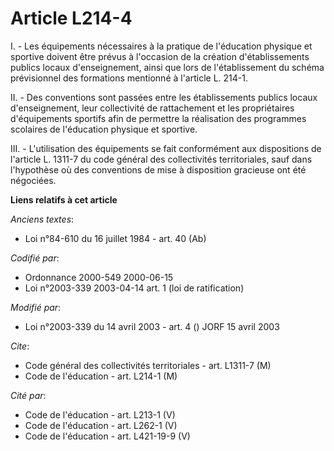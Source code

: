 # Article L214-4

I. - Les équipements nécessaires à la pratique de l'éducation physique et sportive doivent être prévus à l'occasion de la
création d'établissements publics locaux d'enseignement, ainsi que lors de l'établissement du schéma prévisionnel des
formations mentionné à l'article L. 214-1.

II. - Des conventions sont passées entre les établissements publics locaux d'enseignement, leur collectivité de rattachement
et les propriétaires d'équipements sportifs afin de permettre la réalisation des programmes scolaires de l'éducation physique
et sportive.

III. - L'utilisation des équipements se fait conformément aux dispositions de l'article L. 1311-7 du code général des
collectivités territoriales, sauf dans l'hypothèse où des conventions de mise à disposition gracieuse ont été négociées.

**Liens relatifs à cet article**

_Anciens textes_:

  - Loi n°84-610 du 16 juillet 1984 - art. 40 (Ab)

_Codifié par_:

  - Ordonnance 2000-549 2000-06-15
  - Loi n°2003-339 2003-04-14 art. 1 (loi de ratification)

_Modifié par_:

  - Loi n°2003-339 du 14 avril 2003 - art. 4 () JORF 15 avril 2003

_Cite_:

  - Code général des collectivités territoriales - art. L1311-7 (M)
  - Code de l'éducation - art. L214-1 (M)

_Cité par_:

  - Code de l'éducation - art. L213-1 (V)
  - Code de l'éducation - art. L262-1 (V)
  - Code de l'éducation - art. L421-19-9 (V)
